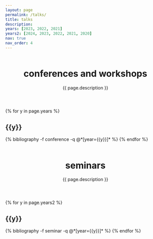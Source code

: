 ```yaml
---
layout: page
permalink: /talks/
title: talks
description: 
years: [2023, 2022, 2021]
years2: [2024, 2023, 2022, 2021, 2020]
nav: true
nav_order: 4
---
```


<div class="publications">
  <header class="post-header" style="margin-top:1.5cm;">
    <h1 class="post-title">conferences and workshops</h1>
    <p class="post-description">{{ page.description }}</p>
  </header>
</div>

  <article>
  <div class="publications">
    {% for y in page.years %}
  <h2 class="year">{{y}}</h2>
  {% bibliography -f conference -q @*[year={{y}}]* %}
{% endfor %}
</div>
  </article>
  
  
<div class="publications">
  <header class="post-header" style="margin-top:1.5cm;">
    <h1 class="post-title">seminars</h1>
    <p class="post-description">{{ page.description }}</p>
  </header>
</div>

  <article>
  <div class="publications">
    {% for y in page.years2 %}
  <h2 class="year">{{y}}</h2>
  {% bibliography -f seminar -q @*[year={{y}}]* %}
{% endfor %}
</div>
  </article>
